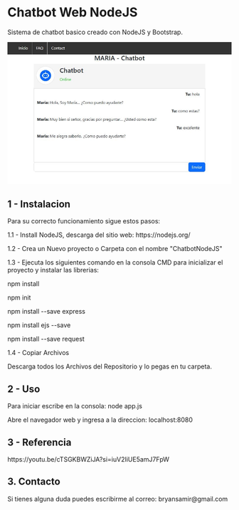 <h1>Chatbot Web NodeJS</h1>

<p>Sistema de chatbot basico creado con NodeJS y Bootstrap.</p>

![Preview](https://github.com/interstella7777/NodeJS/blob/main/chatbotweb01/Maria%20Chatbotweb%20v01.JPG)

<h2>1 - Instalacion</h2>
<p>Para su correcto funcionamiento sigue estos pasos:</p>
 <p>1.1 - Install NodeJS, descarga del sitio web: https://nodejs.org/</p>
 <p>1.2 - Crea un Nuevo proyecto o Carpeta con el nombre "ChatbotNodeJS"</p>
 <p>1.3 - Ejecuta los siguientes comando en la consola CMD para inicializar el proyecto y instalar las librerias:</p>
 <p> npm install</p>
 <p> npm init</p>
 <p> npm install --save express</p>
 <p> npm install ejs --save</p>
 <p> npm install --save request</p>

 <p> 1.4 - Copiar Archivos</p>
<p>Descarga todos los Archivos del Repositorio y lo pegas en tu carpeta.</p>

<h2>2 - Uso</h2>
<p>Para iniciar escribe en la consola: node app.js</p>
<p>Abre el navegador web y ingresa a la direccion: localhost:8080</p>

<h2>3 - Referencia</h2>
https://youtu.be/cTSGKBWZiJA?si=iuV2IiUE5amJ7FpW

<h2>3. Contacto</h2>
Si tienes alguna duda puedes escribirme al correo: bryansamir@gmail.com
